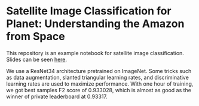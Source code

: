 # Satellite Image Classification for Planet: Understanding the Amazon from Space

This repository is an example notebook for satellite image classification. Slides can be seen [here](https://docs.google.com/presentation/d/1B32QGa3Fa26d9tEFVtFrlP3D3z31Qggc2CqIISSS7C8/edit?usp=sharing).


We use a ResNet34 architecture pretrained on ImageNet. Some tricks such as data augmentation, slanted triangular learning rates,  and discriminative learning rates are used to maximize performance. With one hour of training, we got best samples F2 score of 0.933028, which is almost as good as the winner of private leaderboard at 0.93317.
